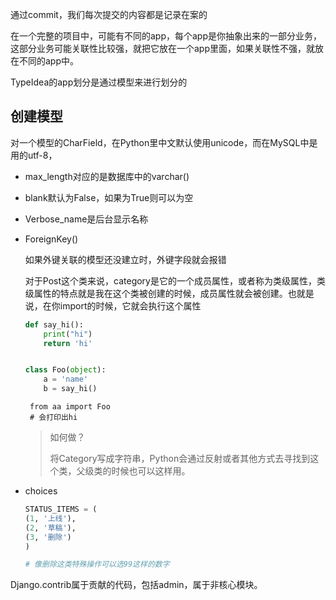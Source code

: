 通过commit，我们每次提交的内容都是记录在案的

在一个完整的项目中，可能有不同的app，每个app是你抽象出来的一部分业务，这部分业务可能关联性比较强，就把它放在一个app里面，如果关联性不强，就放在不同的app中。

TypeIdea的app划分是通过模型来进行划分的



## 创建模型

对一个模型的CharField，在Python里中文默认使用unicode，而在MySQL中是用的utf-8，

- max_length对应的是数据库中的varchar()
- blank默认为False，如果为True则可以为空
- Verbose_name是后台显示名称

- ForeignKey()

  如果外键关联的模型还没建立时，外键字段就会报错

  对于Post这个类来说，category是它的一个成员属性，或者称为类级属性，类级属性的特点就是我在这个类被创建的时候，成员属性就会被创建。也就是说，在你import的时候，它就会执行这个属性

  ```python
  def say_hi():
      print("hi")
      return 'hi'
  
  
  class Foo(object):
      a = 'name'
      b = say_hi()
  ```

  ```shell
   from aa import Foo   
   # 会打印出hi
  ```



  > 如何做？
  >
  > 将Category写成字符串，Python会通过反射或者其他方式去寻找到这个类，父级类的时候也可以这样用。

- choices

  ```python
  STATUS_ITEMS = (
  (1, '上线'),
  (2, '草稿'),
  (3, '删除')
  )
  
  # 像删除这类特殊操作可以选99这样的数字
  ```



Django.contrib属于贡献的代码，包括admin，属于非核心模块。

